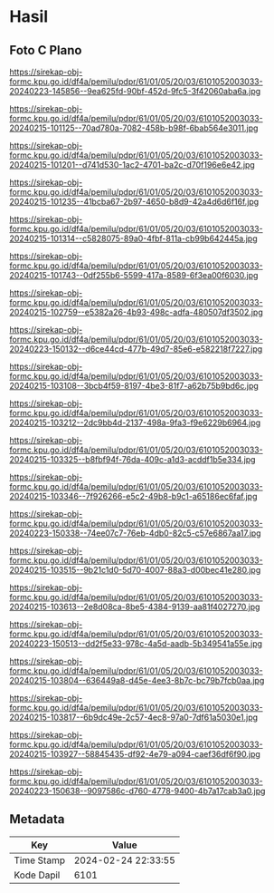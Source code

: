 # Hasil

## Foto C Plano

https://sirekap-obj-formc.kpu.go.id/df4a/pemilu/pdpr/61/01/05/20/03/6101052003033-20240223-145856--9ea625fd-90bf-452d-9fc5-3f42060aba6a.jpg

https://sirekap-obj-formc.kpu.go.id/df4a/pemilu/pdpr/61/01/05/20/03/6101052003033-20240215-101125--70ad780a-7082-458b-b98f-6bab564e3011.jpg

https://sirekap-obj-formc.kpu.go.id/df4a/pemilu/pdpr/61/01/05/20/03/6101052003033-20240215-101201--d741d530-1ac2-4701-ba2c-d70f196e6e42.jpg

https://sirekap-obj-formc.kpu.go.id/df4a/pemilu/pdpr/61/01/05/20/03/6101052003033-20240215-101235--41bcba67-2b97-4650-b8d9-42a4d6d6f16f.jpg

https://sirekap-obj-formc.kpu.go.id/df4a/pemilu/pdpr/61/01/05/20/03/6101052003033-20240215-101314--c5828075-89a0-4fbf-811a-cb99b642445a.jpg

https://sirekap-obj-formc.kpu.go.id/df4a/pemilu/pdpr/61/01/05/20/03/6101052003033-20240215-101743--0df255b6-5599-417a-8589-6f3ea00f6030.jpg

https://sirekap-obj-formc.kpu.go.id/df4a/pemilu/pdpr/61/01/05/20/03/6101052003033-20240215-102759--e5382a26-4b93-498c-adfa-480507df3502.jpg

https://sirekap-obj-formc.kpu.go.id/df4a/pemilu/pdpr/61/01/05/20/03/6101052003033-20240223-150132--d6ce44cd-477b-49d7-85e6-e582218f7227.jpg

https://sirekap-obj-formc.kpu.go.id/df4a/pemilu/pdpr/61/01/05/20/03/6101052003033-20240215-103108--3bcb4f59-8197-4be3-81f7-a62b75b9bd6c.jpg

https://sirekap-obj-formc.kpu.go.id/df4a/pemilu/pdpr/61/01/05/20/03/6101052003033-20240215-103212--2dc9bb4d-2137-498a-9fa3-f9e6229b6964.jpg

https://sirekap-obj-formc.kpu.go.id/df4a/pemilu/pdpr/61/01/05/20/03/6101052003033-20240215-103325--b8fbf94f-76da-409c-a1d3-acddf1b5e334.jpg

https://sirekap-obj-formc.kpu.go.id/df4a/pemilu/pdpr/61/01/05/20/03/6101052003033-20240215-103346--7f926266-e5c2-49b8-b9c1-a65186ec6faf.jpg

https://sirekap-obj-formc.kpu.go.id/df4a/pemilu/pdpr/61/01/05/20/03/6101052003033-20240223-150338--74ee07c7-76eb-4db0-82c5-c57e6867aa17.jpg

https://sirekap-obj-formc.kpu.go.id/df4a/pemilu/pdpr/61/01/05/20/03/6101052003033-20240215-103515--9b21c1d0-5d70-4007-88a3-d00bec41e280.jpg

https://sirekap-obj-formc.kpu.go.id/df4a/pemilu/pdpr/61/01/05/20/03/6101052003033-20240215-103613--2e8d08ca-8be5-4384-9139-aa81f4027270.jpg

https://sirekap-obj-formc.kpu.go.id/df4a/pemilu/pdpr/61/01/05/20/03/6101052003033-20240223-150513--dd2f5e33-978c-4a5d-aadb-5b349541a55e.jpg

https://sirekap-obj-formc.kpu.go.id/df4a/pemilu/pdpr/61/01/05/20/03/6101052003033-20240215-103804--636449a8-d45e-4ee3-8b7c-bc79b7fcb0aa.jpg

https://sirekap-obj-formc.kpu.go.id/df4a/pemilu/pdpr/61/01/05/20/03/6101052003033-20240215-103817--6b9dc49e-2c57-4ec8-97a0-7df61a5030e1.jpg

https://sirekap-obj-formc.kpu.go.id/df4a/pemilu/pdpr/61/01/05/20/03/6101052003033-20240215-103927--58845435-df92-4e79-a094-caef36df6f90.jpg

https://sirekap-obj-formc.kpu.go.id/df4a/pemilu/pdpr/61/01/05/20/03/6101052003033-20240223-150638--9097586c-d760-4778-9400-4b7a17cab3a0.jpg


## Metadata

| Key        | Value               |
| ---------- | ------------------- |
| Time Stamp | 2024-02-24 22:33:55 |
| Kode Dapil | 6101                |



